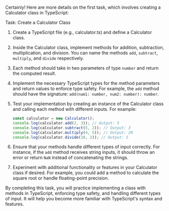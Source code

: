 Certainly! Here are more details on the first task, which involves creating a Calculator class in TypeScript:

Task: Create a Calculator Class

1. Create a TypeScript file (e.g., calculator.ts) and define a Calculator class.

2. Inside the Calculator class, implement methods for addition, subtraction, multiplication, and division. You can name the methods `add`, `subtract`, `multiply`, and `divide` respectively.

3. Each method should take in two parameters of type `number` and return the computed result.

4. Implement the necessary TypeScript types for the method parameters and return values to enforce type safety. For example, the `add` method should have the signature: `add(num1: number, num2: number): number`.

5. Test your implementation by creating an instance of the Calculator class and calling each method with different inputs. For example:

   ```typescript
   const calculator = new Calculator();
   console.log(calculator.add(2, 3)); // Output: 5
   console.log(calculator.subtract(5, 2)); // Output: 3
   console.log(calculator.multiply(4, 5)); // Output: 20
   console.log(calculator.divide(10, 2)); // Output: 5
   ```

6. Ensure that your methods handle different types of input correctly. For instance, if the `add` method receives string inputs, it should throw an error or return `NaN` instead of concatenating the strings.

7. Experiment with additional functionality or features in your Calculator class if desired. For example, you could add a method to calculate the square root or handle floating-point precision.

By completing this task, you will practice implementing a class with methods in TypeScript, enforcing type safety, and handling different types of input. It will help you become more familiar with TypeScript's syntax and features.
